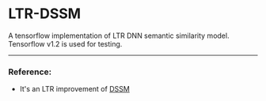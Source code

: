 # LTR-DSSM

A tensorflow implementation of LTR DNN semantic similarity model. 
Tensorflow v1.2 is used for testing.

----------------------

### Reference:

- It's an LTR improvement of [DSSM](https://www.microsoft.com/en-us/research/project/dssm/)


